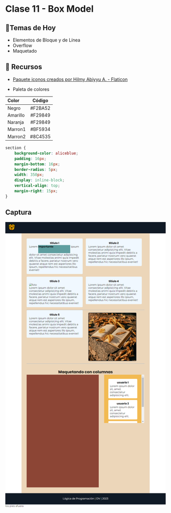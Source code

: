 # Clase 11 - Box Model

## 📌Temas de Hoy
- Elementos de Bloque y de Línea
- Overflow
- Maquetado

## 📌 Recursos

- [Paquete iconos creados por Hilmy Abiyyu A. - Flaticon](https://www.flaticon.es/iconos-gratis/paquete)

- Paleta de colores

| Color | Código|
| :--- | :----: |
| Negro | #F2BA52 |
| Amarillo | #F29849 |
| Naranja | #F29849  |
| Marron1 | #BF5934  |
| Marron2 | #8C4535  |



``` css
section {
    background-color: aliceblue;
    padding: 16px;
    margin-bottom: 16px;
    border-radius: 5px;
    width: 350px;
    display: inline-block;
    vertical-align: top;
    margin-right: 15px;
}
```

## Captura
![captura](images/screencapture.png)